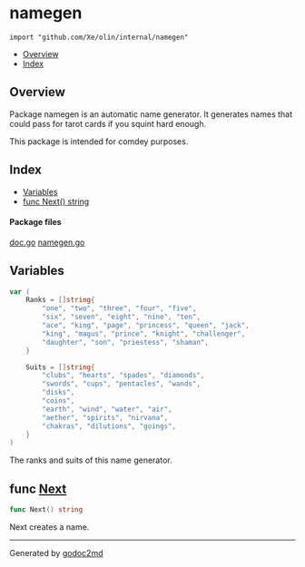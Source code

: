 

# namegen
`import "github.com/Xe/olin/internal/namegen"`

* [Overview](#pkg-overview)
* [Index](#pkg-index)

## <a name="pkg-overview">Overview</a>
Package namegen is an automatic name generator. It generates names that could
pass for tarot cards if you squint hard enough.

This package is intended for comdey purposes.




## <a name="pkg-index">Index</a>
* [Variables](#pkg-variables)
* [func Next() string](#Next)


#### <a name="pkg-files">Package files</a>
[doc.go](/src/github.com/Xe/olin/internal/namegen/doc.go) [namegen.go](/src/github.com/Xe/olin/internal/namegen/namegen.go) 



## <a name="pkg-variables">Variables</a>
``` go
var (
    Ranks = []string{
        "one", "two", "three", "four", "five",
        "six", "seven", "eight", "nine", "ten",
        "ace", "king", "page", "princess", "queen", "jack",
        "king", "magus", "prince", "knight", "challenger",
        "daughter", "son", "priestess", "shaman",
    }

    Suits = []string{
        "clubs", "hearts", "spades", "diamonds",
        "swords", "cups", "pentacles", "wands",
        "disks",
        "coins",
        "earth", "wind", "water", "air",
        "aether", "spirits", "nirvana",
        "chakras", "dilutions", "goings",
    }
)
```
The ranks and suits of this name generator.



## <a name="Next">func</a> [Next](/src/target/namegen.go?s=829:847#L35)
``` go
func Next() string
```
Next creates a name.








- - -
Generated by [godoc2md](http://godoc.org/github.com/davecheney/godoc2md)
